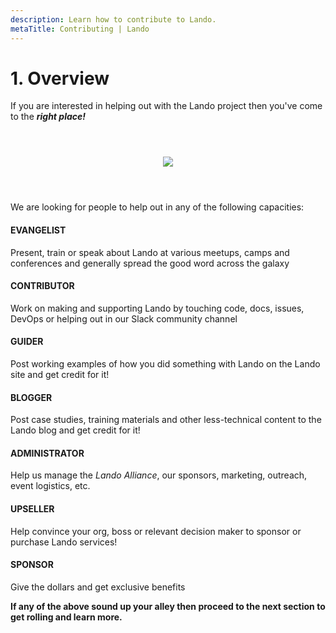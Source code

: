```yaml
---
description: Learn how to contribute to Lando.
metaTitle: Contributing | Lando
---
```


# 1. Overview

If you are interested in helping out with the Lando project then you've come to the _**right place!**_

<div style="text-align: center; padding: 3em;">
  <a href="https://lando.dev/join" target="_blank">
    <img src="https://lando.dev/images/lando-alliance.png">
  </a>
</div>

We are looking for people to help out in any of the following capacities:

<div id="alliance-roles">
  <div class="point-half">
    <h4>EVANGELIST</h4>
    <p>Present, train or speak about Lando at various meetups, camps and conferences and generally spread the good word across the galaxy</p>
  </div>
  <div class="point-half">
    <h4>CONTRIBUTOR</h4>
    <p>Work on making and supporting Lando by touching code, docs, issues, DevOps or helping out in our Slack community channel</p>
  </div>
  <div class="point-half">
    <h4>GUIDER</h4>
    <p>Post working examples of how you did something with Lando on the Lando site and get credit for it!</p>
  </div>
  <div class="point-half">
    <h4>BLOGGER</h4>
    <p>Post case studies, training materials and other less-technical content to the Lando blog and get credit for it!</p>
  </div>
  <div class="point-half">
    <h4>ADMINISTRATOR</h4>
    <p>Help us manage the <em>Lando Alliance</em>, our sponsors, marketing, outreach, event logistics, etc.</p>
  </div>
  <div class="point-half">
    <h4>UPSELLER</h4>
    <p>Help convince your org, boss or relevant decision maker to sponsor or purchase Lando services!</p>
  </div>
  <div class="point-half">
    <h4>SPONSOR</h4>
    <p>Give the dollars and get exclusive benefits</p>
  </div>
</div>

**If any of the above sound up your alley then proceed to the next section to get rolling and learn more.**
